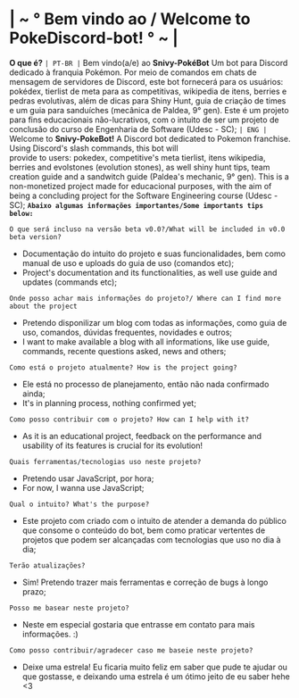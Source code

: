 # | ~ ° Bem vindo ao / Welcome to PokeDiscord-bot! ° ~ |

<b>O que é?</b>
`| PT-BR |` Bem vindo(a/e) ao <b>Snivy-PokéBot</b> Um bot para Discord dedicado à franquia Pokémon. Por meio de comandos em chats de mensagem de servidores de Discord, 
este bot fornecerá para os usuários: pokédex, tierlist de meta para as competitivas, wikipedia de itens, berries e pedras evolutivas,
além de dicas para Shiny Hunt, guia de criação de times e um guia para sanduíches (mecânica de Paldea, 9° gen).
Este é um projeto para fins educacionais não-lucrativos, com o intuito de ser um projeto de conclusão do curso de Engenharia de Software (Udesc - SC);
`| ENG |` Welcome to <b>Snivy-PokeBot!</b> A Discord bot dedicated to Pokemon franchise. Using Discord's slash commands, this bot will  
provide to users: pokedex, competitive's meta tierlist, itens wikipedia, berries and evolstones (evolution stones),
as well shiny hunt tips, team creation guide and a sandwitch guide (Paldea's mechanic, 9° gen).
This is a non-monetized project made for educacional purposes, with the aim of being a concluding project for the Software Engineering course (Udesc - SC);
<b>`Abaixo algumas informações importantes/Some importants tips below:`</b>

`O que será incluso na versão beta v0.0?/What will be included in v0.0 beta version?`
- Documentação do intuito do projeto e suas funcionalidades, bem como manual de uso e uploads do guia de uso (comandos etc);
- Project's documentation and its functionalities, as well use guide and updates (commands etc);

`Onde posso achar mais informações do projeto?/ Where can I find more about the project`
- Pretendo disponilizar um blog com todas as informações, como guia de uso, comandos, dúvidas frequentes, novidades e outros;
- I want to make available a blog with all informations, like use guide, commands, recente questions asked, news and others;

`Como está o projeto atualmente? How is the project going?`
- Ele está no processo de planejamento, então não nada confirmado ainda;
- It's in planning process, nothing confirmed yet;

`Como posso contribuir com o projeto? How can I help with it?`
- As it is an educational project, feedback on the performance and usability of its features is crucial for its evolution!

`Quais ferramentas/tecnologias uso neste projeto?`
- Pretendo usar JavaScript, por hora;
- For now, I wanna use JavaScript;

`Qual o intuito? What's the purpose?`
- Este projeto com criado com o intuito de atender a demanda do público que consome o conteúdo do bot, bem como praticar vertentes de projetos que podem ser alcançadas com tecnologias que uso no dia à dia;

`Terão atualizações?`
- Sim! Pretendo trazer mais ferramentas e correção de bugs à longo prazo;

`Posso me basear neste projeto?`
- Neste em especial gostaria que entrasse em contato para mais informações. :)

`Como posso contribuir/agradecer caso me baseie neste projeto?`
- Deixe uma estrela! Eu ficaria muito feliz em saber que pude te ajudar ou que gostasse, e deixando uma estrela é um ótimo jeito de eu saber hehe <3
